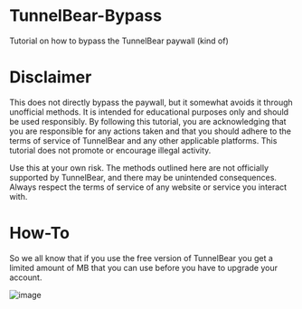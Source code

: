 # TunnelBear-Bypass
Tutorial on how to bypass the TunnelBear paywall (kind of)

# Disclaimer
This does not directly bypass the paywall, but it somewhat avoids it through unofficial methods. It is intended for educational purposes only and should be used responsibly. By following this tutorial, you are acknowledging that you are responsible for any actions taken and that you should adhere to the terms of service of TunnelBear and any other applicable platforms. This tutorial does not promote or encourage illegal activity.

Use this at your own risk. The methods outlined here are not officially supported by TunnelBear, and there may be unintended consequences. Always respect the terms of service of any website or service you interact with.

# How-To
So we all know that if you use the free version of TunnelBear you get a limited amount of MB that you can use before you have to upgrade your account.

![image](https://github.com/user-attachments/assets/b177d8f2-4030-464b-9066-a87b61ce5d5b)
